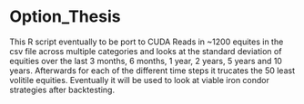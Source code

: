 # Option_Thesis

This R script eventually to be port to CUDA 
Reads in ~1200 equites in the csv file across multiple categories and looks at the standard deviation of equities over the last 3 months, 6 months, 1 year, 2 years, 5 years and 10 years. Afterwards for each of the different time steps it trucates the 50 least volitile equities. Eventually it will be used to look at viable iron condor strategies after backtesting.
